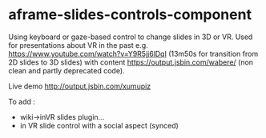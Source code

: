 # aframe-slides-controls-component

Using keyboard or gaze-based control to change slides in 3D or VR. Used for presentations about VR in the past e.g. https://www.youtube.com/watch?v=Y9R5jj6lDqI (13m50s for transition from 2D slides to 3D slides) with content https://output.jsbin.com/wabere/ (non clean and partly deprecated code).

Live demo http://output.jsbin.com/xumupiz

To add :
- wiki->inVR slides plugin...
- in VR slide control with a social aspect (synced)
